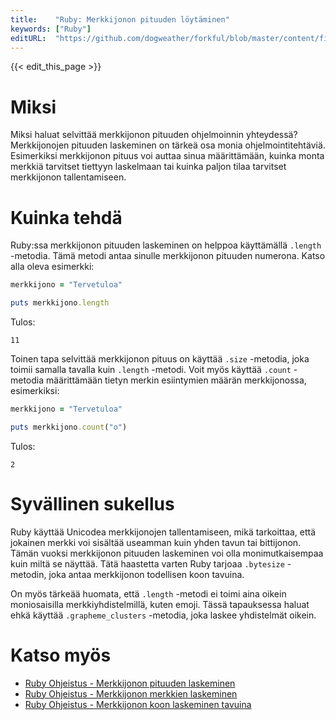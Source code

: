 ```yaml
---
title:    "Ruby: Merkkijonon pituuden löytäminen"
keywords: ["Ruby"]
editURL:  "https://github.com/dogweather/forkful/blob/master/content/fi/ruby/finding-the-length-of-a-string.md"
---
```


{{< edit_this_page >}}

# Miksi

Miksi haluat selvittää merkkijonon pituuden ohjelmoinnin yhteydessä? Merkkijonojen pituuden laskeminen on tärkeä osa monia ohjelmointitehtäviä. Esimerkiksi merkkijonon pituus voi auttaa sinua määrittämään, kuinka monta merkkiä tarvitset tiettyyn laskelmaan tai kuinka paljon tilaa tarvitset merkkijonon tallentamiseen.

# Kuinka tehdä

Ruby:ssa merkkijonon pituuden laskeminen on helppoa käyttämällä `.length` -metodia. Tämä metodi antaa sinulle merkkijonon pituuden numerona. Katso alla oleva esimerkki:

```Ruby
merkkijono = "Tervetuloa"

puts merkkijono.length
```

Tulos:

```
11
```

Toinen tapa selvittää merkkijonon pituus on käyttää `.size` -metodia, joka toimii samalla tavalla kuin `.length` -metodi. Voit myös käyttää `.count` -metodia määrittämään tietyn merkin esiintymien määrän merkkijonossa, esimerkiksi:

```Ruby
merkkijono = "Tervetuloa"

puts merkkijono.count("o")
```

Tulos:

```
2
```

# Syvällinen sukellus

Ruby käyttää Unicodea merkkijonojen tallentamiseen, mikä tarkoittaa, että jokainen merkki voi sisältää useamman kuin yhden tavun tai bittijonon. Tämän vuoksi merkkijonon pituuden laskeminen voi olla monimutkaisempaa kuin miltä se näyttää. Tätä haastetta varten Ruby tarjoaa `.bytesize` -metodin, joka antaa merkkijonon todellisen koon tavuina.

On myös tärkeää huomata, että `.length` -metodi ei toimi aina oikein moniosaisilla merkkiyhdistelmillä, kuten emoji. Tässä tapauksessa haluat ehkä käyttää `.grapheme_clusters` -metodia, joka laskee yhdistelmät oikein.

# Katso myös

- [Ruby Ohjeistus - Merkkijonon pituuden laskeminen](https://ruby-doc.org/core-3.0.1/String.html#method-i-length)
- [Ruby Ohjeistus - Merkkijonon merkkien laskeminen](https://ruby-doc.org/core-3.0.1/String.html#method-i-count)
- [Ruby Ohjeistus - Merkkijonon koon laskeminen tavuina](https://ruby-doc.org/core-3.0.1/String.html#method-i-bytesize)